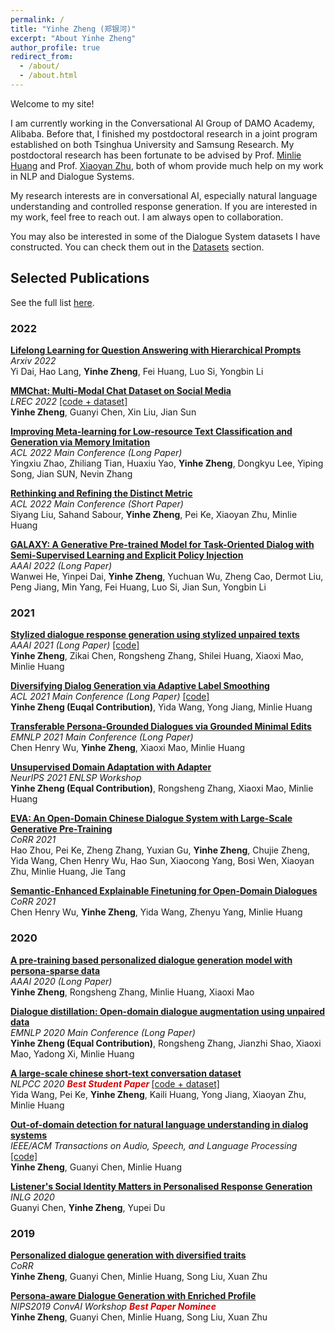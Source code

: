 ```yaml
---
permalink: /
title: "Yinhe Zheng (郑银河)"
excerpt: "About Yinhe Zheng"
author_profile: true
redirect_from: 
  - /about/
  - /about.html
---
```


Welcome to my site!

I am currently working in the Conversational AI Group of DAMO Academy, Alibaba.
Before that, I finished my postdoctoral research in a joint program established on both Tsinghua University and Samsung Research.
My postdoctoral research has been fortunate to be advised by Prof. [Minlie Huang](http://coai.cs.tsinghua.edu.cn/hml) and Prof. [Xiaoyan Zhu](https://www.cs.tsinghua.edu.cn/info/1121/3550.htm), both of whom provide much help on my work in NLP and Dialogue Systems.

My research interests are in conversational AI, especially natural language understanding and controlled response generation.
If you are interested in my work, feel free to reach out. I am always open to collaboration.

You may also be interested in some of the Dialogue System datasets I have constructed.
You can check them out in the [Datasets](/datasets) section.

## Selected Publications
See the full list [here](/publication).

### 2022

[**Lifelong Learning for Question Answering with Hierarchical Prompts**](https://arxiv.org/abs/2208.14602) <br>
*Arxiv 2022* <br>
Yi Dai, Hao Lang, **Yinhe Zheng**, Fei Huang, Luo Si, Yongbin Li <br>

[**MMChat: Multi-Modal Chat Dataset on Social Media**](https://arxiv.org/abs/2108.07154) <br>
*LREC 2022* [[code + dataset]](https://github.com/silverriver/MMChat) <br>
**Yinhe Zheng**, Guanyi Chen, Xin Liu, Jian Sun <br>

[**Improving Meta-learning for Low-resource Text Classification and Generation via Memory Imitation**](https://openreview.net/forum?id=6TEI9Sxr3e) <br>
*ACL 2022 Main Conference (Long Paper)* <br>
Yingxiu Zhao, Zhiliang Tian, Huaxiu Yao, **Yinhe Zheng**, Dongkyu Lee, Yiping Song, Jian SUN, Nevin Zhang <br> 

[**Rethinking and Refining the Distinct Metric**](https://arxiv.org/pdf/2202.13587.pdf) <br>
*ACL 2022 Main Conference (Short Paper)* <br>
Siyang Liu, Sahand Sabour, **Yinhe Zheng**, Pei Ke, Xiaoyan Zhu, Minlie Huang <br> 

[**GALAXY: A Generative Pre-trained Model for Task-Oriented Dialog with Semi-Supervised Learning and Explicit Policy Injection**](https://arxiv.org/pdf/2111.14592.pdf) <br>
*AAAI 2022 (Long Paper)* <br>
Wanwei He, Yinpei Dai, **Yinhe Zheng**, Yuchuan Wu, Zheng Cao, Dermot Liu, Peng Jiang, Min Yang, Fei Huang, Luo Si, Jian Sun, Yongbin Li <br> 

### 2021

[**Stylized dialogue response generation using stylized unpaired texts**](https://www.aaai.org/AAAI21Papers/AAAI-9766.ZhengY.pdf) <br>
*AAAI 2021 (Long Paper)* [[code]](https://github.com/silverriver/Stylized_Dialog) <br>
**Yinhe Zheng**, Zikai Chen, Rongsheng Zhang, Shilei Huang, Xiaoxi Mao, Minlie Huang <br>

[**Diversifying Dialog Generation via Adaptive Label Smoothing**](https://arxiv.org/abs/2105.14556) <br>
*ACL 2021 Main Conference (Long Paper)* [[code]](https://github.com/lemon234071/AdaLabel) <br>
**Yinhe Zheng (Euqal Contribution)**, Yida Wang, Yong Jiang, Minlie Huang <br>

[**Transferable Persona-Grounded Dialogues via Grounded Minimal Edits**](https://arxiv.org/abs/2109.07713) <br>
*EMNLP 2021 Main Conference (Long Paper)* <br>
Chen Henry Wu, **Yinhe Zheng**, Xiaoxi Mao, Minlie Huang <br>

[**Unsupervised Domain Adaptation with Adapter**](-) <br>
*NeurIPS 2021 ENLSP Workshop* <br>
**Yinhe Zheng (Equal Contribution)**, Rongsheng Zhang, Xiaoxi Mao, Minlie Huang <br>

[**EVA: An Open-Domain Chinese Dialogue System with Large-Scale Generative Pre-Training**](https://arxiv.org/abs/2108.01547) <br>
*CoRR 2021* <br>
Hao Zhou, Pei Ke, Zheng Zhang, Yuxian Gu, **Yinhe Zheng**, Chujie Zheng, Yida Wang, Chen Henry Wu, Hao Sun, Xiaocong Yang, Bosi Wen, Xiaoyan Zhu, Minlie Huang, Jie Tang <br>

[**Semantic-Enhanced Explainable Finetuning for Open-Domain Dialogues**](https://arxiv.org/abs/2106.03065) <br>
*CoRR 2021* <br>
Chen Henry Wu, **Yinhe Zheng**, Yida Wang, Zhenyu Yang, Minlie Huang <br>

### 2020

[**A pre-training based personalized dialogue generation model with persona-sparse data**](https://ojs.aaai.org/index.php/AAAI/article/view/6518/6374) <br>
*AAAI 2020 (Long Paper)* <br>
**Yinhe Zheng**, Rongsheng Zhang, Minlie Huang, Xiaoxi Mao <br>

[**Dialogue distillation: Open-domain dialogue augmentation using unpaired data**](https://arxiv.org/pdf/2009.09427) <br>
*EMNLP 2020 Main Conference (Long Paper)* <br>
**Yinhe Zheng (Equal Contribution)**, Rongsheng Zhang, Jianzhi Shao, Xiaoxi Mao, Yadong Xi, Minlie Huang <br>

[**A large-scale chinese short-text conversation dataset**](https://arxiv.org/pdf/2008.03946.pdf) <br>
*NLPCC 2020 **<font color="#dd0000"> Best Student Paper </font>*** [[code + dataset]](https://github.com/thu-coai/CDial-GPT) <br>
Yida Wang, Pei Ke, **Yinhe Zheng**, Kaili Huang, Yong Jiang, Xiaoyan Zhu, Minlie Huang <br>

[**Out-of-domain detection for natural language understanding in dialog systems**](https://arxiv.org/pdf/1909.03862) <br>
*IEEE/ACM Transactions on Audio, Speech, and Language Processing* [[code]](https://github.com/silverriver/OOD4NLU)<br>
**Yinhe Zheng**, Guanyi Chen, Minlie Huang <br>

[**Listener's Social Identity Matters in Personalised Response Generation**](https://arxiv.org/pdf/2010.14342.pdf) <br>
*INLG 2020* <br>
Guanyi Chen, **Yinhe Zheng**, Yupei Du <br>

### 2019

[**Personalized dialogue generation with diversified traits**](https://arxiv.org/pdf/1901.09672) <br>
*CoRR* <br>
**Yinhe Zheng**, Guanyi Chen, Minlie Huang, Song Liu, Xuan Zhu <br>

[**Persona-aware Dialogue Generation with Enriched Profile**](http://alborz-geramifard.com/workshops/neurips19-Conversational-AI/Papers/14.pdf) <br>
*NIPS2019 ConvAI Workshop **<font color="#dd0000"> Best Paper Nominee </font>*** <br>
**Yinhe Zheng**, Guanyi Chen, Minlie Huang, Song Liu, Xuan Zhu <br>
